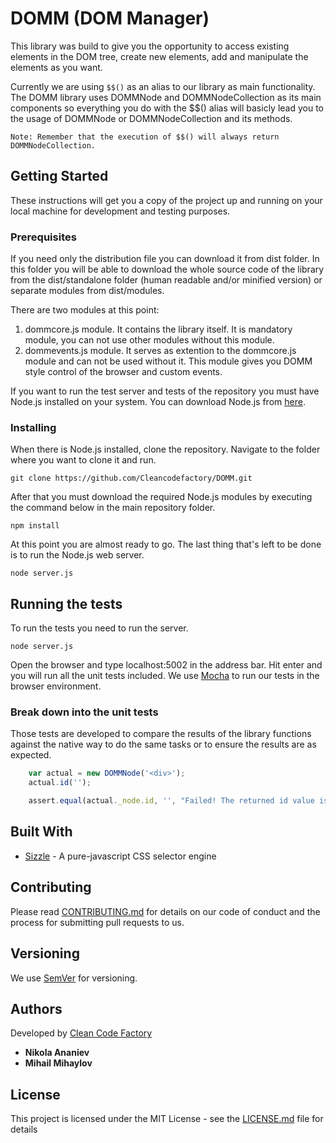 # DOMM (DOM Manager)

This library was build to give you the opportunity to access existing elements in the DOM tree, create new elements, add and manipulate the elements as you want.

Currently we are using `$$()` as an alias to our library as main functionality. The DOMM library uses DOMMNode and DOMMNodeCollection as its main components so everything you do with the $$() alias will basicly lead you to the usage of DOMMNode or DOMMNodeCollection and its methods. 


```Note
Note: Remember that the execution of $$() will always return DOMMNodeCollection.
```

## Getting Started

These instructions will get you a copy of the project up and running on your local machine for development and testing purposes. 

### Prerequisites

If you need only the distribution file you can download it from dist folder. In this folder you will be able to download the whole source code of the library from the dist/standalone folder (human readable and/or minified version) or separate modules from dist/modules.

There are two modules at this point:
1. dommcore.js module. It contains the library itself. It is mandatory module, you can not use other modules without this module.
2. dommevents.js module. It serves as extention to the dommcore.js module and can not be used without it. This module gives you DOMM style control of the browser and custom events.

If you want to run the test server and tests of the repository you must have Node.js installed on your system. You can download Node.js from [here](https://nodejs.org/en/download/). 


### Installing

When there is Node.js installed, clone the repository. Navigate to the folder where you want to clone it and run.

```
git clone https://github.com/Cleancodefactory/DOMM.git
```

After that you must download the required Node.js modules by executing the command below in the main repository folder.

```
npm install
```

At this point you are almost ready to go. The last thing that's left to be done is to run the Node.js web server.

```
node server.js
```

## Running the tests

To run the tests you need to run the server. 

```
node server.js
```

Open the browser and type localhost:5002 in the address bar. Hit enter and you will run all the unit tests included. We use [Mocha](https://mochajs.org/) to run our tests in the browser environment.

### Break down into the unit tests

Those tests are developed to compare the results of the library functions against the native way to do the same tasks or to ensure the results are as expected.

```javascript
    var actual = new DOMMNode('<div>');
    actual.id('');

    assert.equal(actual._node.id, '', "Failed! The returned id value is not correct.");
```


## Built With

* [Sizzle](https://sizzlejs.com/) - A pure-javascript CSS selector engine

## Contributing

Please read [CONTRIBUTING.md](https://gist.github.com/PurpleBooth/b24679402957c63ec426) for details on our code of conduct and the process for submitting pull requests to us.

## Versioning

We use [SemVer](http://semver.org/) for versioning. 

## Authors

Developed by [Clean Code Factory](https://cleancodefactory.de/)

* **Nikola Ananiev** 
* **Mihail Mihaylov**


## License

This project is licensed under the MIT License - see the [LICENSE.md](LICENSE.md) file for details

